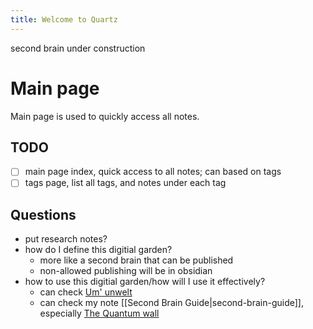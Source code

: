 ```yaml
---
title: Welcome to Quartz
---
```

second brain under construction

# Main page

Main page is used to quickly access all notes.

## TODO

- [ ] main page index, quick access to all notes; can based on tags
- [ ] tags page, list all tags, and notes under each tag

## Questions

- put research notes?
- how do I define this digitial garden?
  - more like a second brain that can be published
  - non-allowed publishing will be in obsidian
- how to use this digitial garden/how will I use it effectively?
  - can check [Um' unwelt](https://umwelt.dineshnatesan.com/)
  - can check my note [[Second Brain Guide|second-brain-guide]], especially [The Quantum wall](https://publish.obsidian.md/myquantumwell/Knowledge+Management)
